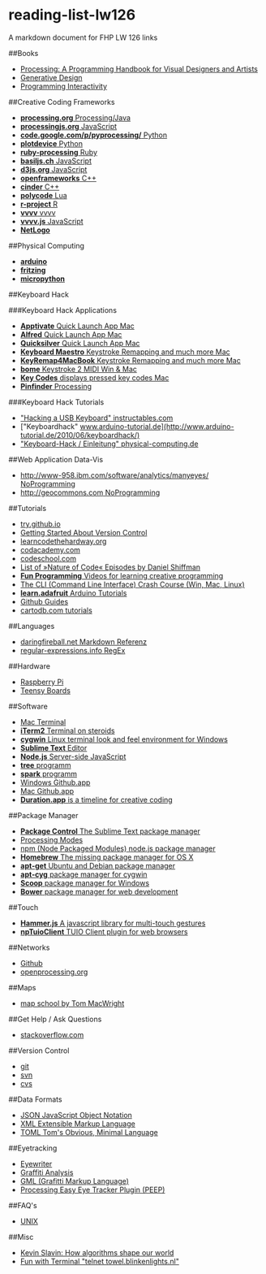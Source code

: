 reading-list-lw126
==================

A markdown document for FHP LW 126 links
 
##Books  
- [Processing: A Programming Handbook for Visual Designers and Artists](http://processing.org/books/)  
- [Generative Design](http://processing.org/books/)  
- [Programming Interactivity](http://shop.oreilly.com/product/9780596154158.do)    

##Creative Coding Frameworks  

- [__processing.org__ Processing/Java](http://processing.org)  
- [__processingjs.org__ JavaScript](http://processingjs.org)  
- [__code.google.com/p/pyprocessing/__ Python](http://code.google.com/p/pyprocessing/)  
- [__plotdevice__ Python](http://plotdevice.io/)
- [__ruby-processing__ Ruby](https://github.com/jashkenas/ruby-processing)  
- [__basiljs.ch__ JavaScript](http://basiljs.ch)  
- [__d3js.org__ JavaScript](http://d3js.org)  
- [__openframeworks__ C++](http://www.openframeworks.cc)  
- [__cinder__ C++](http://libcinder.org)  
- [__polycode__ Lua](http://polycode.org)  
- [__r-project__ R](http://www.r-project.org)  
- [__vvvv__ vvvv](http://www.vvvv.org/)  
- [__vvvv.js__ JavaScript](https://github.com/zauner/vvvv.js)  
- [__NetLogo__](http://ccl.northwestern.edu/netlogo/)  

##Physical Computing  
- [__arduino__](http://arduino.cc)  
- [__fritzing__](http://fritzing.org)  
- [__micropython__](http://micropython.org)  

##Keyboard Hack  

###Keyboard Hack Applications  
- [__Apptivate__ Quick Launch App Mac](http://www.apptivateapp.com)  
- [__Alfred__ Quick Launch App Mac](http://www.alfredapp.com)  
- [__Quicksilver__ Quick Launch App Mac](http://qsapp.com)  
- [__Keyboard Maestro__ Keystroke Remapping and much more Mac](http://www.keyboardmaestro.com/main/)  
- [__KeyRemap4MacBook__ Keystroke Remapping and much more Mac](https://pqrs.org/macosx/keyremap4macbook/index.html.en)  
- [__bome__ Keystroke 2 MIDI Win & Mac](http://www.bome.com/products/miditranslator/overview/osx)  
- [__Key Codes__ displays pressed key codes Mac](http://manytricks.com/keycodes/)  
- [__Pinfinder__ Processing](https://github.com/FH-Potsdam/Pinfinder)  


###Keyboard Hack Tutorials    
- ["Hacking a USB Keyboard" instructables.com](http://www.instructables.com/id/Hacking-a-USB-Keyboard/step3/A-note-on-pin-layouts-and-shift-registers/)  
- ["Keyboardhack" www.arduino-tutorial.de](http://www.arduino-tutorial.de/2010/06/keyboardhack/)  
- ["Keyboard-Hack / Einleitung" physical-computing.de](http://www.physical-computing.de/blog/2008/04/keyboard-hack-einleitung/)


##Web Application Data-Vis    
- [http://www-958.ibm.com/software/analytics/manyeyes/ NoProgramming](http://www-958.ibm.com/software/analytics/manyeyes/)  
- [http://geocommons.com NoProgramming](http://geocommons.com)  

##Tutorials  
- [try.github.io](http://try.github.io/levels/1/challenges/1)  
- [Getting Started About Version Control](http://git-scm.com/book/en/Getting-Started-About-Version-Control)
- [learncodethehardway.org](http://learncodethehardway.org)  
- [codacademy.com](http://codacademy.com)  
- [codeschool.com](https://www.codeschool.) 
- [List of »Nature of Code« Episodes by Daniel Shiffman](https://gist.github.com/Powder/7205813)
- [__Fun Programming__ Videos for learning creative programming](http://funprogramming.org)  
- [The CLI (Command Line Interface) Crash Course (Win, Mac, Linux)](http://cli.learncodethehardway.org)  
- [__learn.adafruit__ Arduino Tutorials](http://learn.adafruit.com)  
- [Github Guides](http://guides.github.com)  
- [cartodb.com tutorials](http://developers.cartodb.com/tutorials.html)

##Languages  
- [daringfireball.net Markdown Referenz](http://daringfireball.net/projects/markdown/)  
- [regular-expressions.info RegEx](http://www.regular-expressions.info)  

##Hardware   
- [Raspberry Pi](http://www.raspberrypi.org)  
- [Teensy Boards](http://www.pjrc.com/store/teensy.html)  

##Software  
- [Mac Terminal](http://guides.macrumors.com/Terminal)  
- [__iTerm2__ Terminal on steroids ](http://www.iterm2.com/#/section/home)  
- [__cygwin__ Linux terminal look and feel environment for Windows](http://www.cygwin.com)  
- [__Sublime Text__ Editor](http://www.sublimetext.com)  
- [__Node.js__ Server-side JavaScript](http://nodejs.org)  
- [__tree__ programm](http://en.wikipedia.org/wiki/Tree_\(Unix\))  
- [__spark__ programm](http://zachholman.com/spark/)  
- [Windows Github.app](http://windows.github.com)  
- [Mac Github.app](http://mac.github.com)  
- [__Duration.app__ is a timeline for creative coding](http://www.duration.cc)  


##Package Manager  
- [__Package Control__ The Sublime Text package manager](https://sublime.wbond.net)  
- [Processing Modes](http://processing.org/reference/environment/#Programming_modes)  
- [npm (Node Packaged Modules) node.js package manager](https://npmjs.org)  
- [__Homebrew__ The missing package manager for OS X](http://brew.sh)  
- [__apt-get__ Ubuntu and Debian package manager](http://linux.die.net/man/8/apt-get)  
- [__apt-cyg__ package manager for cygwin](https://code.google.com/p/apt-cyg/)  
- [__Scoop__ package manager for Windows](http://scoop.sh)  
- [__Bower__ package manager for web development](http://bower.io)  

##Touch  
- [__Hammer.js__ A javascript library for multi-touch gestures](http://eightmedia.github.io/hammer.js/)  
- [__npTuioClient__ TUIO Client plugin for web browsers](https://github.com/fajran/npTuioClient)

##Networks  
- [Github](https://github.com)  
- [openprocessing.org](http://openprocessing.org)  

##Maps  
- [map school by Tom MacWright](https://github.com/tmcw/mapschool)  

##Get Help / Ask Questions  
- [stackoverflow.com](http://stackoverflow.com)  

##Version Control  
- [git](http://git-scm.com)  
- [svn](http://subversion.apache.org)  
- [cvs](http://www.nongnu.org/cvs/)  

##Data Formats  
- [JSON JavaScript Object Notation](http://json.org)  
- [XML Extensible Markup Language](http://www.w3.org/XML/)  
- [TOML Tom's Obvious, Minimal Language](https://github.com/mojombo/toml)    

##Eyetracking  
- [Eyewriter](http://eyewriter.org)
- [Graffiti Analysis](http://graffitianalysis.com)
- [GML (Grafitti Markup Language)](http://www.graffitimarkuplanguage.com)
- [Processing Easy Eye Tracker Plugin (PEEP)](http://text20.net/node/14)


##FAQ's  
- [UNIX](http://hayne.net/MacDev/Notes/unixFAQ.html)  

##Misc  
- [Kevin Slavin: How algorithms shape our world](http://www.ted.com/talks/kevin_slavin_how_algorithms_shape_our_world.html)  
- [Fun with Terminal "telnet towel.blinkenlights.nl"](http://www.blinkenlights.nl/services.html)  

